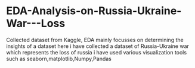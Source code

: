 # EDA-Analysis-on-Russia-Ukraine-War---Loss
Collected dataset from Kaggle, EDA mainly focusses on determining the insights of a dataset here i have collected a dataset of Russia-Ukraine war which represents the loss of russia i have used various visualization tools such as seaborn,matplotlib,Numpy,Pandas
